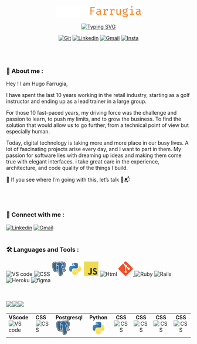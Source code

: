 <p align="center">
  <a href="https://github.com/Farhugz">
    <img src="https://github.com/Farhugz/Farhugz/blob/b24290a1dd8e9387b490962565fea0d30658075b/1342.png" alt="Hugo Farrugia" /></a>
</p>

<p align="center">
<a href="https://git.io/typing-svg"><img src="https://readme-typing-svg.herokuapp.com?font=Fira+Code&size=24&pause=1000&color=F78729&center=true&vCenter=true&width=635&lines=Full-Stack+web+and+app+developer;Always+learning+new+things;Simply+passionate+.+.+." alt="Typing SVG" /></a>
</p>
<p align="center">
  <a href="https://github.com/Farhugz"><img width="32px" alt="Git" title="Github repo" src="https://i.imgur.com/AFYSu4X.png"></a>
  <a href="https://www.linkedin.com/in/hugo-farrugia/"><img width="32px" alt="Linkedin" title="Linkedin acc" src="https://i.imgur.com/xabyymZ.png"></a>
  <a href="https://mail.google.com/mail/?view=cm&fs=1&to=farhugzdev@gmail.com"><img width="32px" alt="Gmail" title="Gmail acc" src="https://i.imgur.com/if3C5r0.png"></a>
  <a href="https://www.instagram.com/yughugs/?hl=en"><img width="32px" alt="Insta" title="Instagram acc" src="https://i.imgur.com/xuwb9sS.png"></a>
</p>  

<br />
<br />

<h3>🔎 About me :</h3>
<p> Hey ! I am Hugo Farrugia,

I have spent the last 10 years working in the retail industry, starting as a golf instructor and ending up as a lead trainer in a large group.

For those 10 fast-paced years, my driving force was the challenge and passion to learn, to push my limits, and to grow the business.
To find the solution that would allow us to go further, from a technical point of view but especially human.

Today, digital technology is taking more and more place in our busy lives. A lot of fascinating projects arise every day, and I want to part in them.
My passion for software lies with dreaming up ideas and making them come true with elegant interfaces. i take great care in the experience, architecture, and code quality of the things I build.

👀 If you see where I’m going with this, let’s talk 🙂📬</p>

<br />
<br />

<h3>📧 Connect with me :</h3>
<a href="https://www.linkedin.com/in/hugo-farrugia/"><img width="32px" alt="Linkedin" title="Linkedin acc" src="https://i.imgur.com/xabyymZ.png"></a>
<a href="https://mail.google.com/mail/?view=cm&fs=1&to=farhugzdev@gmail.com"><img width="32px" alt="Gmail" title="Gmail acc" src="https://i.imgur.com/if3C5r0.png"></a> 

<br />
<br />

<h3>🛠 Languages and Tools :</h3>
<p>
  <img src="https://img.icons8.com/fluent/48/000000/visual-studio-code-2019.png" alt="VS code" width="40" height="40"/>
  <img src="https://img.icons8.com/color/48/000000/css3.png" alt="CSS" width="40" height="40"/>
  <img src="https://raw.githubusercontent.com/devicons/devicon/master/icons/postgresql/postgresql-original.svg" alt="Postgresql" width="40" height="40"/>
  <img src="https://raw.githubusercontent.com/devicons/devicon/master/icons/python/python-original.svg" alt="Python" width="40" height="40"/></a>
  <img src="https://raw.githubusercontent.com/devicons/devicon/master/icons/javascript/javascript-original.svg" alt="Javascript" width="40" height="40"/>
  <img src="https://img.icons8.com/color/48/000000/html-5--v1.png" alt="Html" width="40" height="40"/>
  <a href="https://github.com/Farhugz" >
     <img src="https://raw.githubusercontent.com/devicons/devicon/master/icons/git/git-original.svg" alt="Git" width="40" height="40"/>
  </a>
  <img src="https://img.icons8.com/color/48/000000/ruby-programming-language.png" alt="Ruby" width="40" height="40"/>
  <img src="https://upload.wikimedia.org/wikipedia/commons/1/16/Ruby_on_Rails-logo.png" alt="Rails" width="40" height="40" />
  <img src="https://img.icons8.com/color/48/000000/heroku.png" alt="Heroku" width="40" height="40"/>
  <img src="https://i.imgur.com/eavyZif.png" alt="figma" width="40" height="40" />
</p>  

<table width="640px">
    <tbody>
        <tr valign="top">
            <td width="80px">
            <span><strong>VScode</strong></span><br>
            <img src="https://img.icons8.com/fluent/48/000000/visual-studio-code-2019.png" alt="VS code" width="40" height="40"/>
            </td>
            <td width="80px">
            <span><strong>CSS</strong></span><br>
            <img src="https://img.icons8.com/color/48/000000/css3.png" alt="CSS" width="40" height="40"/>
            </td>
            <td width="80px">
            <span><strong>Postgresql</strong></span><br>
            <img src="https://raw.githubusercontent.com/devicons/devicon/master/icons/postgresql/postgresql-original.svg" alt="Postgresql" width="40" height="40"/>
            </td>
            <td width="80px" align="center">
            <span><strong>Python</strong></span><br>
            <img src="https://raw.githubusercontent.com/devicons/devicon/master/icons/python/python-original.svg" alt="Python" width="40" height="40"/>
            </td>
            <td width="80px" align="center">
            <span><strong>CSS</strong></span><br>
            <img src="https://img.icons8.com/color/48/000000/css3.png" alt="CSS" width="40" height="40"/>
            </td>
            <td width="80px" align="center">
            <span><strong>CSS</strong></span><br>
            <img src="https://img.icons8.com/color/48/000000/css3.png" alt="CSS" width="40" height="40"/>
            </td>
            <td width="80px" align="center">
            <span><strong>CSS</strong></span><br>
            <img src="https://img.icons8.com/color/48/000000/css3.png" alt="CSS" width="40" height="40"/>
            </td>
            <td width="80px" align="center">
            <span><strong>CSS</strong></span><br>
            <img src="https://img.icons8.com/color/48/000000/css3.png" alt="CSS" width="40" height="40"/>
            </td>

<br />
<br />



<img src="https://github-readme-stats.vercel.app/api/top-langs/?username=farhugz&layout=compact" />

<img src="https://github-readme-stats.vercel.app/api?username=farhugz&show_icons=true&theme=codeSTACKr" />
<img src="https://github-readme-streak-stats.herokuapp.com/?user=farhugz"/>
